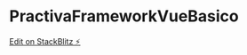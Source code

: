 # PractivaFrameworkVueBasico

[Edit on StackBlitz ⚡️](https://stackblitz.com/edit/stackblitz-starters-sac4nh)